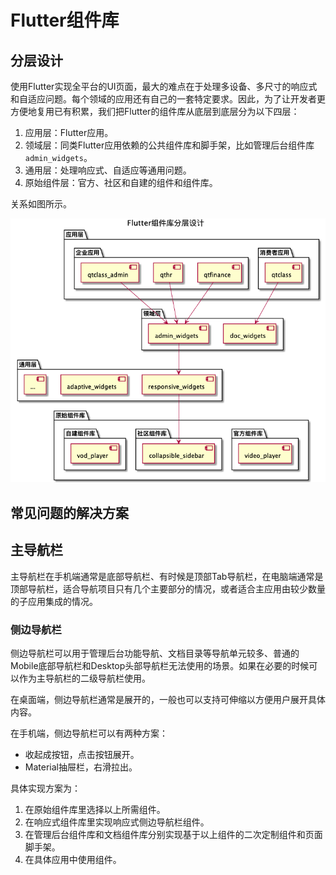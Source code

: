 # Flutter组件库

## 分层设计

使用Flutter实现全平台的UI页面，最大的难点在于处理多设备、多尺寸的响应式和自适应问题。每个领域的应用还有自己的一套特定要求。因此，为了让开发者更方便地复用已有积累，我们把Flutter的组件库从底层到底层分为以下四层：
1. 应用层：Flutter应用。
2. 领域层：同类Flutter应用依赖的公共组件库和脚手架，比如管理后台组件库`admin_widgets`。
3. 通用层：处理响应式、自适应等通用问题。
4. 原始组件层：官方、社区和自建的组件和组件库。

关系如图所示。

![Flutter组件库分层设计](./Flutter组件库分层设计.png)


## 常见问题的解决方案

## 主导航栏

主导航栏在手机端通常是底部导航栏、有时候是顶部Tab导航栏，在电脑端通常是顶部导航栏，适合导航项目只有几个主要部分的情况，或者适合主应用由较少数量的子应用集成的情况。

### 侧边导航栏

侧边导航栏可以用于管理后台功能导航、文档目录等导航单元较多、普通的Mobile底部导航栏和Desktop头部导航栏无法使用的场景。如果在必要的时候可以作为主导航栏的二级导航栏使用。

在桌面端，侧边导航栏通常是展开的，一般也可以支持可伸缩以方便用户展开具体内容。

在手机端，侧边导航栏可以有两种方案：
- 收起成按钮，点击按钮展开。
- Material抽屉栏，右滑拉出。

具体实现方案为：
1. 在原始组件库里选择以上所需组件。
2. 在响应式组件库里实现响应式侧边导航栏组件。
3. 在管理后台组件库和文档组件库分别实现基于以上组件的二次定制组件和页面脚手架。
4. 在具体应用中使用组件。